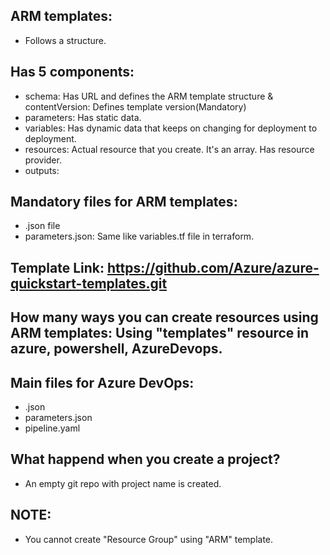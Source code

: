 ARM templates: 
---
* Follows a structure.
  
Has 5 components:
--
* schema: Has URL and defines the ARM template structure & contentVersion: Defines template version(Mandatory)
* parameters: Has static data.
* variables: Has dynamic data that keeps on changing for deployment to deployment.
* resources: Actual resource that you create. It's an array. Has resource provider.
* outputs:

Mandatory files for ARM templates:
--
* .json file
* parameters.json: Same like variables.tf file in terraform.


Template Link: https://github.com/Azure/azure-quickstart-templates.git
--

How many ways you can create resources using ARM templates: Using "templates" resource in azure, powershell, AzureDevops.
--

Main files for Azure DevOps:
--
* .json 
* parameters.json 
* pipeline.yaml

What happend when you create a project?
--
* An empty git repo with project name is created.

NOTE:
--
* You cannot create "Resource Group" using "ARM" template.

